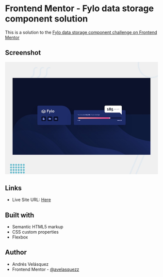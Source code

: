 # Frontend Mentor - Fylo data storage component solution

This is a solution to the [Fylo data storage component challenge on Frontend Mentor](https://www.frontendmentor.io/challenges/fylo-data-storage-component-1dZPRbV5n)

## Screenshot
![](images/desktop-preview.jpg)

## Links

- Live Site URL: [Here](https://avelasquezz.github.io/fylo-data-storage-component/)

## Built with

- Semantic HTML5 markup
- CSS custom properties
- Flexbox

## Author

- Andrés Velásquez 
- Frontend Mentor - [@avelasquezz](https://www.frontendmentor.io/profile/avelasquezz)
